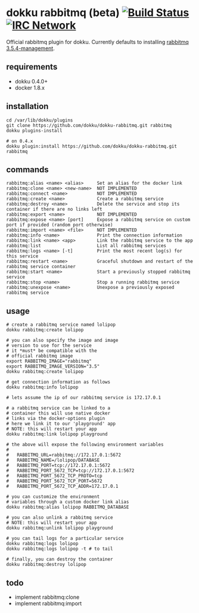 # dokku rabbitmq (beta) [![Build Status](https://img.shields.io/travis/dokku/dokku-rabbitmq.svg?branch=master "Build Status")](https://travis-ci.org/dokku/dokku-rabbitmq) [![IRC Network](https://img.shields.io/badge/irc-freenode-blue.svg "IRC Freenode")](https://webchat.freenode.net/?channels=dokku)

Official rabbitmq plugin for dokku. Currently defaults to installing [rabbitmq 3.5.4-management](https://hub.docker.com/_/rabbitmq/).

## requirements

- dokku 0.4.0+
- docker 1.8.x

## installation

```shell
cd /var/lib/dokku/plugins
git clone https://github.com/dokku/dokku-rabbitmq.git rabbitmq
dokku plugins-install

# on 0.4.x
dokku plugin:install https://github.com/dokku/dokku-rabbitmq.git rabbitmq
```

## commands

```
rabbitmq:alias <name> <alias>     Set an alias for the docker link
rabbitmq:clone <name> <new-name>  NOT IMPLEMENTED
rabbitmq:connect <name>           NOT IMPLEMENTED
rabbitmq:create <name>            Create a rabbitmq service
rabbitmq:destroy <name>           Delete the service and stop its container if there are no links left
rabbitmq:export <name>            NOT IMPLEMENTED
rabbitmq:expose <name> [port]     Expose a rabbitmq service on custom port if provided (random port otherwise)
rabbitmq:import <name> <file>     NOT IMPLEMENTED
rabbitmq:info <name>              Print the connection information
rabbitmq:link <name> <app>        Link the rabbitmq service to the app
rabbitmq:list                     List all rabbitmq services
rabbitmq:logs <name> [-t]         Print the most recent log(s) for this service
rabbitmq:restart <name>           Graceful shutdown and restart of the rabbitmq service container
rabbitmq:start <name>             Start a previously stopped rabbitmq service
rabbitmq:stop <name>              Stop a running rabbitmq service
rabbitmq:unexpose <name>          Unexpose a previously exposed rabbitmq service
```

## usage

```shell
# create a rabbitmq service named lolipop
dokku rabbitmq:create lolipop

# you can also specify the image and image
# version to use for the service
# it *must* be compatible with the
# official rabbitmq image
export RABBITMQ_IMAGE="rabbitmq"
export RABBITMQ_IMAGE_VERSION="3.5"
dokku rabbitmq:create lolipop

# get connection information as follows
dokku rabbitmq:info lolipop

# lets assume the ip of our rabbitmq service is 172.17.0.1

# a rabbitmq service can be linked to a
# container this will use native docker
# links via the docker-options plugin
# here we link it to our 'playground' app
# NOTE: this will restart your app
dokku rabbitmq:link lolipop playground

# the above will expose the following environment variables
#
#   RABBITMQ_URL=rabbitmq://172.17.0.1:5672
#   RABBITMQ_NAME=/lolipop/DATABASE
#   RABBITMQ_PORT=tcp://172.17.0.1:5672
#   RABBITMQ_PORT_5672_TCP=tcp://172.17.0.1:5672
#   RABBITMQ_PORT_5672_TCP_PROTO=tcp
#   RABBITMQ_PORT_5672_TCP_PORT=5672
#   RABBITMQ_PORT_5672_TCP_ADDR=172.17.0.1

# you can customize the environment
# variables through a custom docker link alias
dokku rabbitmq:alias lolipop RABBITMQ_DATABASE

# you can also unlink a rabbitmq service
# NOTE: this will restart your app
dokku rabbitmq:unlink lolipop playground

# you can tail logs for a particular service
dokku rabbitmq:logs lolipop
dokku rabbitmq:logs lolipop -t # to tail

# finally, you can destroy the container
dokku rabbitmq:destroy lolipop
```

## todo

- implement rabbitmq:clone
- implement rabbitmq:import
